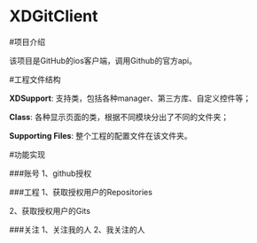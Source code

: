 # XDGitClient

#项目介绍

该项目是GitHub的ios客户端，调用Github的官方api。

#工程文件结构

**XDSupport**: 支持类，包括各种manager、第三方库、自定义控件等；

**Class**: 各种显示页面的类，根据不同模块分出了不同的文件夹；

**Supporting Files**: 整个工程的配置文件在该文件夹。

#功能实现

###账号
1、github授权

###工程
1、获取授权用户的Repositories

2、获取授权用户的Gits

###关注
1、关注我的人
2、我关注的人
